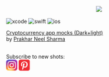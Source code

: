 <div align="center"><img src="assets/demo.gif"></div>

![xcode](https://img.shields.io/badge/xcode-10.2.1-default.svg)
![swift](https://img.shields.io/badge/swift-5-default.svg)
![ios](https://img.shields.io/badge/ios-12.1-default.svg)

[Cryptocurrency app mocks (Dark+light)](https://dribbble.com/shots/6389584-Cryptocurrency-app-mocks-Dark-light)</br>
by [Prakhar Neel Sharma](https://dribbble.com/prakhar)</br></br>

Subscribe to new shots:</br>[<img width="30" src="assets/instagram_icon.png">](https://www.instagram.com/zinovyev.apps/) [<img width="30" src="assets/pinterest_icon.png">](https://www.pinterest.com/zinovyev/)